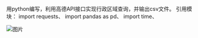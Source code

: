 用python编写，利用高德API接口实现行政区域查询，并输出csv文件。
引用模块：
import requests、
import pandas as pd、
import time、

![图片](https://user-images.githubusercontent.com/78460796/126033560-ad387dfe-951d-42a2-85d1-7e6b645c1cbd.png)
